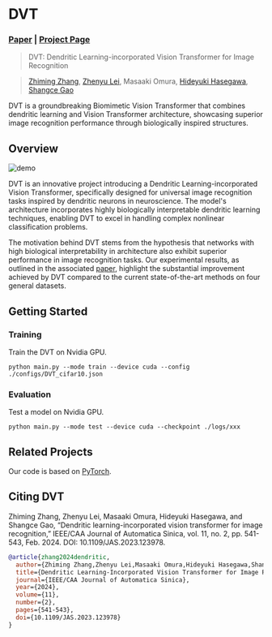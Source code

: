 # DVT 
### [Paper](https://www.ieee-jas.net/en/article/id/ec6a16fa-d348-417a-af0f-dd734c60439c) | [Project Page](https://github.com/zhangzm0128/DVT) 

> DVT: Dendritic Learning-incorporated Vision Transformer for Image Recognition

> [Zhiming Zhang](https://zhangzm0128.github.io/), [Zhenyu Lei](https://scholar.google.com/citations?user=7Ss6peAAAAAJ&hl=zh-CN&oi=sra), Masaaki Omura, [Hideyuki Hasegawa](https://scholar.google.com/citations?hl=zh-CN&user=Qb2bhzcAAAAJ&view_op=list_works&sortby=pubdate), [Shangce Gao](https://toyamaailab.github.io/)


DVT is a groundbreaking Biomimetic Vision Transformer that combines dendritic learning and Vision Transformer architecture, showcasing superior image recognition performance through biologically inspired structures.

## Overview
![demo](./framework.gif)

DVT is an innovative project introducing a Dendritic Learning-incorporated Vision Transformer, specifically designed for universal image recognition tasks inspired by dendritic neurons in neuroscience. The model's architecture incorporates highly biologically interpretable dendritic learning techniques, enabling DVT to excel in handling complex nonlinear classification problems.

The motivation behind DVT stems from the hypothesis that networks with high biological interpretability in architecture also exhibit superior performance in image recognition tasks. Our experimental results, as outlined in the associated [paper](https://www.ieee-jas.net/en/article/id/ec6a16fa-d348-417a-af0f-dd734c60439c), highlight the substantial improvement achieved by DVT compared to the current state-of-the-art methods on four general datasets.

## Getting Started

### Training
Train the DVT on Nvidia GPU.
```
python main.py --mode train --device cuda --config ./configs/DVT_cifar10.json
```
### Evaluation
Test a model on Nvidia GPU.
```
python main.py --mode test --device cuda --checkpoint ./logs/xxx
```

## Related Projects

Our code is based on [PyTorch](https://github.com/pytorch/pytorch).

## Citing DVT

Zhiming Zhang, Zhenyu Lei, Masaaki Omura, Hideyuki Hasegawa, and Shangce Gao,  “Dendritic learning-incorporated vision transformer for image recognition,” IEEE/CAA Journal of Automatica Sinica, vol. 11, no. 2, pp. 541-543, Feb. 2024. DOI: 10.1109/JAS.2023.123978. 


```bib
@article{zhang2024dendritic,
  author={Zhiming Zhang,Zhenyu Lei,Masaaki Omura,Hideyuki Hasegawa,Shangce Gao},
  title={Dendritic Learning-Incorporated Vision Transformer for Image Recognition},
  journal={IEEE/CAA Journal of Automatica Sinica},  
  year={2024},
  volume={11},
  number={2},
  pages={541-543},
  doi={10.1109/JAS.2023.123978}
}
